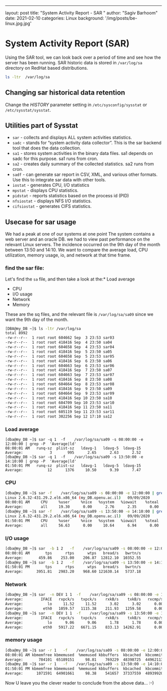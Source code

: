 ---
layout: post
title:  "System Activity Report - SAR "
author: "Sagiv Barhoom"
date:   2021-02-10
categories: Linux 
background: '/img/posts/be-linux.jpg.jpg'

# System Activity Report (SAR) 
Using the SAR tool, we can look back over a period of time and see how the server has been running.
SAR historic data is stored in ```/var/log/sa``` directory on RedHat based distributions. 
```bash 
ls -ltr  /var/log/sa
```
## Changing sar historical data retention
Change the *HISTORY* parameter setting in ```/etc/sysconfig/sysstat``` or ```/etc/sysstat/sysstat```. 

## Utilities part of Sysstat
- ```sar``` - collects and displays ALL system activities statistics.
- ```sadc``` - stands for “system activity data collector”. This is the sar backend tool that does the data collection.
- ```sa1``` - stores system activities in the binary data files. sa1 depends on sadc for this purpose. sa1 runs from cron.
- ```sa2``` - creates daily summary of the collected statistics. sa2 runs from cron.
- ```sadf``` - can generate sar report in CSV, XML, and various other formats. Use this to integrate sar data with other tools.
- ```iostat``` - generates CPU, I/O statistics
- ```mpstat``` - displays CPU statistics.
- ```pidstat``` - reports statistics based on the process id (PID)
- ```nfsiostat``` - displays NFS I/O statistics.
- ```cifsiostat``` - generates CIFS statistics.


## Usecase for sar usage
We had a peak at one of our systems at one point
The system contains a web server and an oracle DB.
we had to view past performance on the relevant Linux servers.
The incidence occurred on the 9th day of the month between 13:50 and 14:10.
We want to compare the average load, CPU utilization,  memory usage, io, and network at that time frame.

### find the sar file:

Let's find the ```sa``` file, and then take a look at the:* Load average
* CPU
* I/O usage
* Network
* Memory

These are the sq files, and the relevant file is ```/var/log/sa/sa09``` since we want the 9th day of the month.

```bash
[DBA@my_DB ~]$ ls -ltr /var/log/sa
total 8992
-rw-r--r--  1 root root 604662 Sep  3 23:53 sar03
-rw-r--r--  1 root root 418416 Sep  4 23:50 sa04
-rw-r--r--  1 root root 604658 Sep  4 23:53 sar04
-rw-r--r--  1 root root 418416 Sep  5 23:50 sa05
-rw-r--r--  1 root root 604658 Sep  5 23:53 sar05
-rw-r--r--  1 root root 418416 Sep  6 23:50 sa06
-rw-r--r--  1 root root 604663 Sep  6 23:53 sar06
-rw-r--r--  1 root root 418416 Sep  7 23:50 sa07
-rw-r--r--  1 root root 604663 Sep  7 23:53 sar07
-rw-r--r--  1 root root 418416 Sep  8 23:50 sa08
-rw-r--r--  1 root root 604664 Sep  8 23:53 sar08
-rw-r--r--  1 root root 418416 Sep  9 23:50 sa09
-rw-r--r--  1 root root 604664 Sep  9 23:53 sar09
-rw-r--r--  1 root root 418416 Sep 10 23:50 sa10
-rw-r--r--  1 root root 604709 Sep 10 23:53 sar10
-rw-r--r--  1 root root 418416 Sep 11 23:50 sa11
-rw-r--r--  1 root root 605119 Sep 11 23:53 sar11
-rw-r--r--  1 root root 302256 Sep 12 17:10 sa12
```

### Load average 
```
[dba@my_DB ~]$ sar -q 1  -f    /var/log/sa/sa09 -s 08:00:00 -e 12:00:00 | grep -P  'Average|ld'
08:00:01 AM   runq-sz  plist-sz   ldavg-1   ldavg-5  ldavg-15
Average:            3       995      2.65      2.63      2.52
[dba@my_DB ~]$ sar -q 1  -f    /var/log/sa/sa09 -s 13:50:00 -e 14:10:00 | grep -P  'Average|ld'
01:50:01 PM   runq-sz  plist-sz   ldavg-1   ldavg-5  ldavg-15
Average:           12      1376     10.50      9.39      7.47
```

### CPU

```bash 
[dba@my_DB ~]$ sar -f    /var/log/sa/sa09 -s 08:00:00 -e 12:00:00 | grep -P  'Average|CPU'
Linux 2.6.32-431.29.2.el6.x86_64 (my_DB.openu.ac.il)   09/09/2020      _x86_64_        (12 CPU)
08:00:01 AM     CPU     %user     %nice   %system   %iowait    %steal     %idle
Average:        all     19.30      0.00      2.76      2.35      0.00     75.60 
[dba@my_DB ~]$ sar -f    /var/log/sa/sa09 -s 13:50:00 -e 14:10:00 | grep -P  'Average|CPU'
Linux 2.6.32-431.29.2.el6.x86_64 (my_DB.openu.ac.il)   09/09/2020      _x86_64_        (12 CPU)
01:50:01 PM     CPU     %user     %nice   %system   %iowait    %steal     %idle
Average:        all     56.63      0.00     10.64      6.94      0.00     25.79
```
### I/O usage
```bash 
[dba@my_DB ~]$ sar  -b 1 2   -f    /var/log/sa/sa09 -s 08:00:00 -e 12:00:00 | grep -P  'Average|tps'
08:00:01 AM       tps      rtps      wtps   bread/s   bwrtn/s
Average:       459.86    253.00    206.87  12812.10  10352.55
[dba@my_DB ~]$ sar  -b 1 2   -f    /var/log/sa/sa09 -s 13:50:00 -e 14:10:00 | grep -P  'Average|tps'
01:50:01 PM       tps      rtps      wtps   bread/s   bwrtn/s
Average:      3951.81   2983.20    968.60 121630.14   5737.18
```
### Network
```bash
[dba@my_DB ~]$ sar  -n DEV 1 1  -f    /var/log/sa/sa09 -s 08:00:00 -e 12:00:00 | grep -P  'Average|N'
Average:        IFACE   rxpck/s   txpck/s    rxkB/s    txkB/s   rxcmp/s   txcmp/s  rxmcst/s
Average:           lo     11.52     11.52      3.02      3.02      0.00      0.00      0.00
Average:         eth0   1059.57   1115.38    211.93   1259.58      0.00      0.00      0.00
[dba@my_DB ~]$ sar  -n DEV 1 1  -f    /var/log/sa/sa09 -s 13:50:00 -e 14:10:00 | grep -P  'Average|N'
Average:        IFACE   rxpck/s   txpck/s    rxkB/s    txkB/s   rxcmp/s   txcmp/s  rxmcst/s
Average:           lo      9.06      9.06      1.78      1.78      0.00      0.00      0.00
Average:         eth0   5917.22   6671.15    833.13  14262.91      0.00      0.00      0.00
```
### memory usage
```bash
[dba@my_DB ~]$ sar -r 1   -f    /var/log/sa/sa09 -s 08:00:00 -e 12:00:00 | grep -P  'Average|mem'
08:00:01 AM kbmemfree kbmemused  %memused kbbuffers  kbcached  kbcommit   %commit
Average:       784101  65189151     98.81    769229  48398725  44962113     54.33
[dba@my_DB ~]$ sar -r 1   -f    /var/log/sa/sa09 -s 13:50:00 -e 14:10:00 | grep -P  'Average|mem'
01:50:01 PM kbmemfree kbmemused  %memused kbbuffers  kbcached  kbcommit   %commit
Average:      1071591  64901661     98.38    541657  37337559  48939920     59.14
```

Now U leave you the clever reader to  conclude from the above data... :-)




